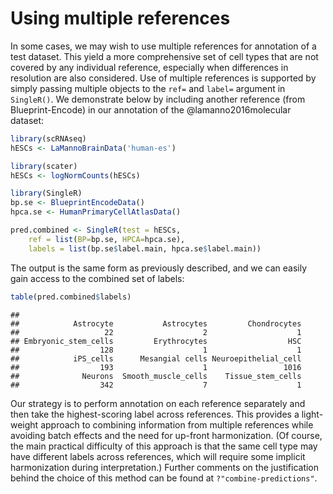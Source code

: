 

# Using multiple references

In some cases, we may wish to use multiple references for annotation of a test dataset.
This yield a more comprehensive set of cell types that are not covered by any individual reference, especially when differences in resolution are also considered.
Use of multiple references is supported by simply passing multiple objects to the `ref=` and `label=` argument in `SingleR()`.
We demonstrate below by including another reference (from Blueprint-Encode) in our annotation of the @lamanno2016molecular dataset:


```r
library(scRNAseq)
hESCs <- LaMannoBrainData('human-es')

library(scater)
hESCs <- logNormCounts(hESCs)

library(SingleR)
bp.se <- BlueprintEncodeData()
hpca.se <- HumanPrimaryCellAtlasData()

pred.combined <- SingleR(test = hESCs, 
    ref = list(BP=bp.se, HPCA=hpca.se), 
    labels = list(bp.se$label.main, hpca.se$label.main))
```

The output is the same form as previously described, and we can easily gain access to the combined set of labels:


```r
table(pred.combined$labels)
```

```
## 
##            Astrocyte           Astrocytes         Chondrocytes 
##                   22                    2                    1 
## Embryonic_stem_cells         Erythrocytes                  HSC 
##                  128                    1                    1 
##            iPS_cells      Mesangial cells Neuroepithelial_cell 
##                  193                    1                 1016 
##              Neurons  Smooth_muscle_cells    Tissue_stem_cells 
##                  342                    7                    1
```

Our strategy is to perform annotation on each reference separately and then take the highest-scoring label across references.
This provides a light-weight approach to combining information from multiple references while avoiding batch effects and the need for up-front harmonization.
(Of course, the main practical difficulty of this approach is that the same cell type may have different labels across references, which will require some implicit harmonization during interpretation.)
Further comments on the justification behind the choice of this method can be found at `?"combine-predictions"`.


